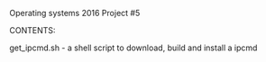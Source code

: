 Operating systems 2016 
Project #5

CONTENTS:

get_ipcmd.sh - a shell script to download, build and install a ipcmd
